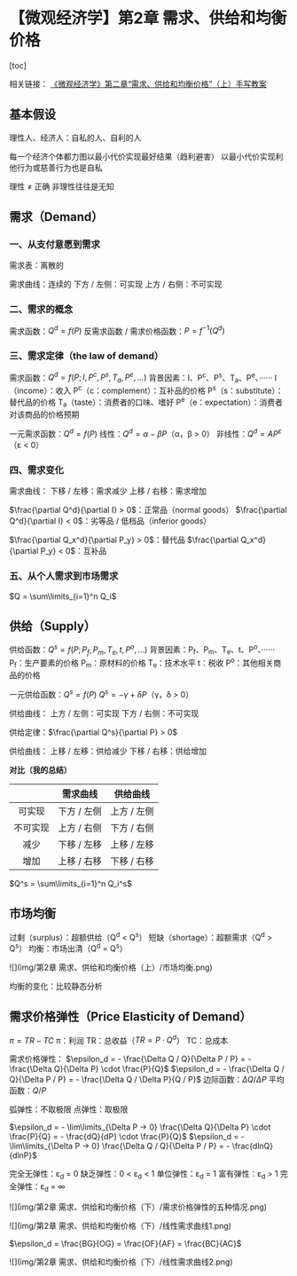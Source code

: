 # 【微观经济学】第2章 需求、供给和均衡价格



[toc]



相关链接：
[《微观经济学》第二章“需求、供给和均衡价格”（上）手写教案](https://www.bilibili.com/read/cv11408965/)



## 基本假设

理性人、经济人：自私的人、自利的人

每一个经济个体都力图以最小代价实现最好结果（趋利避害）
	以最小代价实现利他行为或慈善行为也是自私

理性 ≠ 正确
非理性往往是无知



## 需求（Demand）

### 一、从支付意愿到需求

需求表：离散的

需求曲线：连续的
	下方 / 左侧：可实现
	上方 / 右侧：不可实现



### 二、需求的概念

需求函数：$Q^d = f(P)$
反需求函数 / 需求价格函数：$P = f^{-1}(Q^d)$



### 三、需求定律（the law of demand）

需求函数：$Q^d = f(P; I, P^c, P^s, T_a, P^e, ...)$ 
	背景因素：I、P<sup>c</sup>、P<sup>s</sup>、T<sub>a</sub>、P<sup>e</sup>、······
		I（income）：收入
		P<sup>c</sup>（c：complement）：互补品的价格
		P<sup>s</sup>（s：substitute）：替代品的价格
		T<sub>a</sub>（taste）：消费者的口味、嗜好
		P<sup>e</sup>（e：expectation）：消费者对该商品的价格预期

一元需求函数：$Q^d = f(P)$
	线性：$Q^d = \alpha - \beta P$（α，β > 0）
	非线性：$Q^d = A P^\varepsilon$（ε < 0）



### 四、需求变化

需求曲线：
	下移 / 左移：需求减少
	上移 / 右移：需求增加

$\frac{\partial Q^d}{\partial I} > 0$：正常品（normal goods）
$\frac{\partial Q^d}{\partial I} < 0$：劣等品 / 低档品（inferior goods）

$\frac{\partial Q_x^d}{\partial P_y} > 0$：替代品
$\frac{\partial Q_x^d}{\partial P_y} < 0$：互补品



### 五、从个人需求到市场需求

$Q = \sum\limits_{i=1}^n Q_i$



## 供给（Supply）

供给函数：$Q^s = f(P; P_f, P_m, T_e, t, P^o, ...)$
	背景因素：P<sub>f</sub>、P<sub>m</sub>、T<sub>e</sub>、t、P<sup>o</sup>、······
		P<sub>f</sub>：生产要素的价格
		P<sub>m</sub>：原材料的价格
		T<sub>e</sub>：技术水平
		t：税收
		P<sup>o</sup>：其他相关商品的价格

一元供给函数：$Q^s = f(P)$
	$Q^s = - \gamma  + \delta P$（γ，δ > 0）

供给曲线：
	上方 / 左侧：可实现
	下方 / 右侧：不可实现

供给定律：$\frac{\partial Q^s}{\partial P} > 0$

供给曲线：
	上移 / 左移：供给减少
	下移 / 右移：供给增加



**对比（我的总结）**

|          |  需求曲线   |  供给曲线   |
| :------: | :---------: | :---------: |
|  可实现  | 下方 / 左侧 | 上方 / 左侧 |
| 不可实现 | 上方 / 右侧 | 下方 / 右侧 |
|   减少   | 下移 / 左移 | 上移 / 左移 |
|   增加   | 上移 / 右移 | 下移 / 右移 |



$Q^s = \sum\limits_{i=1}^n Q_i^s$



## 市场均衡

过剩（surplus）：超额供给（Q<sup>d</sup> < Q<sup>s</sup>）
短缺（shortage）：超额需求（Q<sup>d</sup> > Q<sup>s</sup>）
均衡：市场出清（Q<sup>d</sup> = Q<sup>s</sup>）

![](img/第2章 需求、供给和均衡价格（上）/市场均衡.png)

均衡的变化：比较静态分析



## 需求价格弹性（Price Elasticity of Demand）

$\pi = TR - TC$
	π：利润
	TR：总收益（$TR = P \cdot Q^d$）
	TC：总成本

需求价格弹性：
$\epsilon_d = - \frac{\Delta Q / Q}{\Delta P / P} = - \frac{\Delta Q}{\Delta P} \cdot \frac{P}{Q}$
$\epsilon_d = - \frac{\Delta Q / Q}{\Delta P / P} = - \frac{\Delta Q / \Delta P}{Q / P}$
	边际函数：$\Delta Q / \Delta P$
	平均函数：$Q / P$

弧弹性：不取极限
点弹性：取极限

$\epsilon_d = - \lim\limits_{\Delta P → 0} \frac{\Delta Q}{\Delta P} \cdot \frac{P}{Q} = - \frac{dQ}{dP} \cdot \frac{P}{Q}$
$\epsilon_d = - \lim\limits_{\Delta P → 0} \frac{\Delta Q / Q}{\Delta P / P} = - \frac{dlnQ}{dlnP}$

完全无弹性：ε<sub>d</sub> = 0
缺乏弹性：0 < ε<sub>d</sub> < 1
单位弹性：ε<sub>d</sub> = 1
富有弹性：ε<sub>d</sub> > 1
完全弹性：ε<sub>d</sub> = ∞

![](img/第2章 需求、供给和均衡价格（下）/需求价格弹性的五种情况.png)

![](img/第2章 需求、供给和均衡价格（下）/线性需求曲线1.png)

$\epsilon_d = \frac{BG}{OG} = \frac{OF}{AF} = \frac{BC}{AC}$

![](img/第2章 需求、供给和均衡价格（下）/线性需求曲线2.png)
